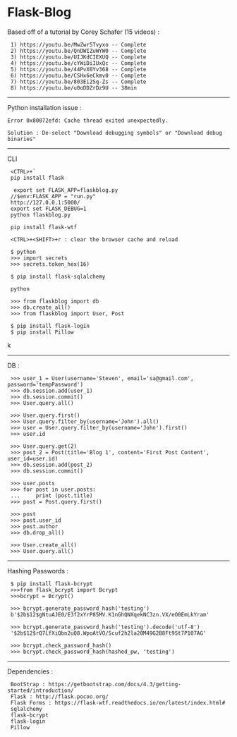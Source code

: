 # Flask-Blog

Based off of a tutorial by Corey Schafer (15 videos) :

     1) https://youtu.be/MwZwr5Tvyxo -- Complete
     2) https://youtu.be/QnDWIZuWYW0 -- Complete
     3) https://youtu.be/UIJKdCIEXUQ -- Complete
     4) https://youtu.be/cYWiDiIUxQc -- Complete
     5) https://youtu.be/44PvX0Yv368 -- Complete
     6) https://youtu.be/CSHx6eCkmv0 -- Complete
     7) https://youtu.be/803Ei2Sq-Zs -- Complete
     8) https://youtu.be/u0oDDZrDz9U -- 38min


----------------------------------------------------------------------
Python installation issue :

	Error 0x80072efd: Cache thread exited unexpectedly.

	Solution : De-select "Download debugging symbols" or "Download debug binaries"

----------------------------------------------------------------------

CLI

     <CTRL>+`
     pip install flask

      export set FLASK_APP=flaskblog.py
     //$env:FLASK_APP = "run.py"
     http://127.0.0.1:5000/
     export set FLASK_DEBUG=1
     python flaskblog.py

     pip install flask-wtf

     <CTRL>+<SHIFT>+r : clear the browser cache and reload

     $ python
     >>> import secrets
     >>> secrets.token_hex(16)

     $ pip install flask-sqlalchemy

     python

     >>> from flaskblog import db
     >>> db.create_all()
     >>> from flaskblog import User, Post

     $ pip install flask-login
     $ pip install Pillow
k



----------------------------------------------------------------------

DB :

     >>> user_1 = User(username='Steven', email='sa@gmail.com', password='tempPassword')
     >>> db.session.add(user_1)
     >>> db.session.commit()
     >>> User.query.all()

     >>> User.query.first()
     >>> User.query.filter_by(username='John').all()
     >>> user = User.query.filter_by(username='John').first()
     >>> user.id

     >>> User.query.get(2)
     >>> post_2 = Post(title='Blog 1', content='First Post Content', user_id=user.id)
     >>> db.session.add(post_2)
     >>> db.session.commit()

     >>> user.posts
     >>> for post in user.posts:
     ...     print (post.title)
     >>> post = Post.query.first()

     >>> post
     >>> post.user_id
     >>> post.author
     >>> db.drop_all()

     >>> User.create_all()
     >>> User.query.all()

----------------------------------------------------------------------

Hashing Passwords :

     $ pip install flask-bcrypt
     >>>from flask_bcrypt import Bcrypt
     >>>bcrypt = Bcrypt()

     >>> bcrypt.generate_password_hash('testing')
     b'$2b$12$gNtuAJE0/E3f2xYrP85MV.K1nGhQNXqekNC3zn.VX/eO0EmLkYram'

     >>> bcrypt.generate_password_hash('testing').decode('utf-8')
     '$2b$12$rQ7LfXiQbn2uQ8.WpoAtVO/Scuf2h2la20M49G2B8Ft9St7P107AG'

     >>> bcrypt.check_password_hash()
     >>> bcrypt.check_password_hash(hashed_pw, 'testing')



----------------------------------------------------------------------

Dependencies :

     BootStrap : https://getbootstrap.com/docs/4.3/getting-started/introduction/
     Flask : http://flask.pocoo.org/
     Flask Forms : https://flask-wtf.readthedocs.io/en/latest/index.html#
     sqlalchemy
     flask-bcrypt
     flask-login
     Pillow


